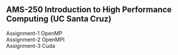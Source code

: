 ## AMS-250 Introduction to High Performance Computing (UC Santa Cruz)
<p> 
Assignment-1 OpenMP <br> 
Assignment-2 OpenMPI <br>
Assignment-3 Cuda <br>
</p>
